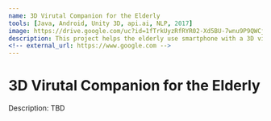 ```yaml
---
name: 3D Virutal Companion for the Elderly
tools: [Java, Android, Unity 3D, api.ai, NLP, 2017]
image: https://drive.google.com/uc?id=1fTrkUyzRfRYR02-Xd5BU-7wnu9P9QWCj
description: This project helps the elderly use smartphone with a 3D virtual assistant.
<!-- external_url: https://www.google.com -->
---
```

# 3D Virutal Companion for the Elderly

Description: TBD <br>